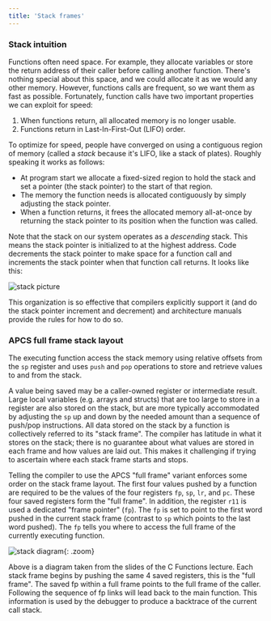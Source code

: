 ```yaml
---
title: 'Stack frames'
---
```


### Stack intuition
Functions often need space. For example, they allocate 
variables or store the return
address of their caller before calling another function. There's
nothing special about this space, and we could allocate it as we would
any other memory.  However, functions calls are frequent, so we want
them as fast as possible.  Fortunately, function calls have two important
properties we can exploit for speed:

1. When functions return, all allocated memory is no longer usable.
2. Functions return in Last-In-First-Out (LIFO) order.

To optimize for speed, people have converged on using a contiguous region of memory
(called a *stack* because it's LIFO, like a stack of plates).  Roughly speaking it
works as follows:

+ At program start we allocate a fixed-sized region to hold the stack and set a
pointer (the stack pointer) to the start of that region.
+ The memory the function needs is allocated contiguously by simply adjusting
the stack pointer.
+ When a function returns, it frees the allocated memory
all-at-once by returning the stack pointer to its position when the function
was called.

Note that the stack on our system operates as a _descending_
stack. This means the stack pointer is initialized to at the highest
address.  Code decrements the stack pointer to make space for
a function call and increments the stack pointer when that function
call returns. It looks like this:

![stack picture](../images/stack.png)

This organization is so effective that compilers explicitly
support it (and do the stack pointer increment and decrement) and
architecture manuals provide the rules for how to do so.

### APCS full frame stack layout
The executing function access the stack memory using relative offsets from the `sp` register and uses `push` and `pop` operations to store and retrieve values to and from the stack. 

A value being saved may be a caller-owned register or intermediate result. Large local variables (e.g. arrays and structs) that are too large to store in a register are also stored on the stack, but are more typically accommodated by adjusting the `sp` up and down by the needed amount than a sequence of push/pop instructions. All data stored on the stack by a function is collectively referred to its "stack frame". The compiler has latitude in what it stores on the stack; there is no guarantee about what values are stored in each frame and how values are laid out. This makes it challenging if trying to ascertain where each stack frame starts and stops.

Telling the compiler to use the APCS "full frame" variant enforces some order on the stack frame layout. The first four values pushed by a function are required to be the values of the four registers `fp`, `sp`, `lr`, and `pc`. These four saved registers form the "full frame". In addition, the register `r11` is used a dedicated "frame pointer" (`fp`). The `fp` is set to point to the first word pushed in the current stack frame (contrast to `sp` which points to the last word pushed). The `fp` tells you where to access the full frame of the currently executing function. 

![stack diagram](../images/lecture.png){: .zoom}

Above is a diagram taken from the slides of the C Functions lecture. Each stack frame begins by pushing the same 4 saved registers, this is the "full frame". The saved fp within a full frame points to the full frame of the caller. Following the sequence of fp links will lead back to the main function. This information is used by the debugger to produce a backtrace of the current call stack.  




